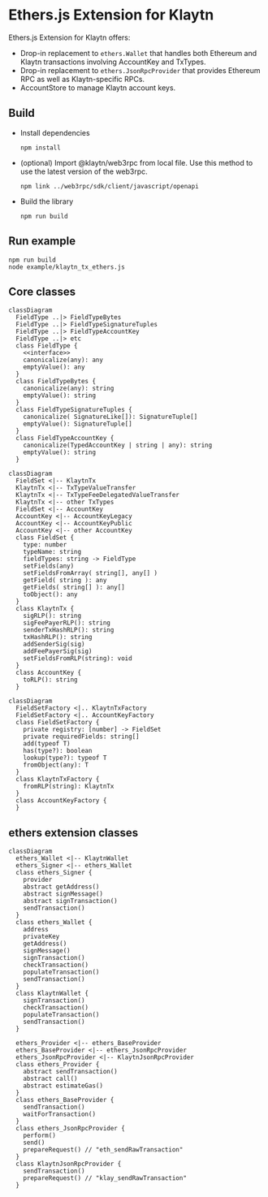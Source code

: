 # Ethers.js Extension for Klaytn

Ethers.js Extension for Klaytn offers:

- Drop-in replacement to `ethers.Wallet` that handles both Ethereum and Klaytn transactions
  involving AccountKey and TxTypes.
- Drop-in replacement to `ethers.JsonRpcProvider` that provides Ethereum RPC as well as
  Klaytn-specific RPCs.
- AccountStore to manage Klaytn account keys.

## Build

- Install dependencies

    ```
    npm install
    ```

- (optional) Import @klaytn/web3rpc from local file.
  Use this method to use the latest version of the web3rpc.

    ```
    npm link ../web3rpc/sdk/client/javascript/openapi
    ```

- Build the library

    ```
    npm run build
    ```

## Run example

```
npm run build
node example/klaytn_tx_ethers.js
```

## Core classes

```mermaid
classDiagram
  FieldType ..|> FieldTypeBytes
  FieldType ..|> FieldTypeSignatureTuples
  FieldType ..|> FieldTypeAccountKey
  FieldType ..|> etc
  class FieldType {
    <<interface>>
    canonicalize(any): any
    emptyValue(): any
  }
  class FieldTypeBytes {
    canonicalize(any): string
    emptyValue(): string
  }
  class FieldTypeSignatureTuples {
    canonicalize( SignatureLike[]): SignatureTuple[]
    emptyValue(): SignatureTuple[]
  }
  class FieldTypeAccountKey {
    canonicalize(TypedAccountKey | string | any): string
    emptyValue(): string
  }
```

```mermaid
classDiagram
  FieldSet <|-- KlaytnTx
  KlaytnTx <|-- TxTypeValueTransfer
  KlaytnTx <|-- TxTypeFeeDelegatedValueTransfer
  KlaytnTx <|-- other TxTypes
  FieldSet <|-- AccountKey
  AccountKey <|-- AccountKeyLegacy
  AccountKey <|-- AccountKeyPublic
  AccountKey <|-- other AccountKey
  class FieldSet {
    type: number
    typeName: string
    fieldTypes: string -> FieldType
    setFields(any)
    setFieldsFromArray( string[], any[] )
    getField( string ): any
    getFields( string[] ): any[]
    toObject(): any
  }
  class KlaytnTx {
    sigRLP(): string
    sigFeePayerRLP(): string
    senderTxHashRLP(): string
    txHashRLP(): string
    addSenderSig(sig)
    addFeePayerSig(sig)
    setFieldsFromRLP(string): void
  }
  class AccountKey {
    toRLP(): string
  }
```

```mermaid
classDiagram
  FieldSetFactory <|.. KlaytnTxFactory
  FieldSetFactory <|.. AccountKeyFactory
  class FieldSetFactory {
    private registry: [number] -> FieldSet
    private requiredFields: string[]
    add(typeof T)
    has(type?): boolean
    lookup(type?): typeof T
    fromObject(any): T
  }
  class KlaytnTxFactory {
    fromRLP(string): KlaytnTx
  }
  class AccountKeyFactory {
  }
```

## ethers extension classes

```mermaid
classDiagram
  ethers_Wallet <|-- KlaytnWallet
  ethers_Signer <|-- ethers_Wallet
  class ethers_Signer {
    provider
    abstract getAddress()
    abstract signMessage()
    abstract signTransaction()
    sendTransaction()
  }
  class ethers_Wallet {
    address
    privateKey
    getAddress()
    signMessage()
    signTransaction()
    checkTransaction()
    populateTransaction()
    sendTransaction()
  }
  class KlaytnWallet {
    signTransaction()
    checkTransaction()
    populateTransaction()
    sendTransaction()
  }

  ethers_Provider <|-- ethers_BaseProvider
  ethers_BaseProvider <|-- ethers_JsonRpcProvider
  ethers_JsonRpcProvider <|-- KlaytnJsonRpcProvider
  class ethers_Provider {
    abstract sendTransaction()
    abstract call()
    abstract estimateGas()
  }
  class ethers_BaseProvider {
    sendTransaction()
    waitForTransaction()
  }
  class ethers_JsonRpcProvider {
    perform()
    send()
    prepareRequest() // "eth_sendRawTransaction"
  }
  class KlaytnJsonRpcProvider {
    sendTransaction()
    prepareRequest() // "klay_sendRawTransaction"
  }
```
